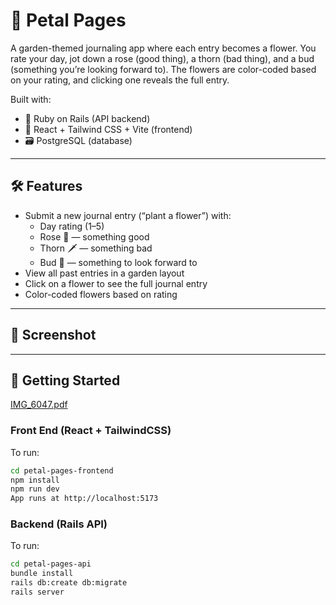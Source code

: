 # 🪻 Petal Pages

A garden-themed journaling app where each entry becomes a flower. You rate your day, jot down a rose (good thing), a thorn (bad thing), and a bud (something you’re looking forward to). The flowers are color-coded based on your rating, and clicking one reveals the full entry.

Built with:
- 🧠 Ruby on Rails (API backend)
- 🎨 React + Tailwind CSS + Vite (frontend)
- 🗃️ PostgreSQL (database)

---

## 🛠️ Features

- Submit a new journal entry (“plant a flower”) with:
  - Day rating (1–5)
  - Rose 🌹 — something good
  - Thorn 🗡️ — something bad
  - Bud 🌱 — something to look forward to
- View all past entries in a garden layout
- Click on a flower to see the full journal entry
- Color-coded flowers based on rating

---

## 📸 Screenshot



---

## 🧪 Getting Started
[IMG_6047.pdf](https://github.com/user-attachments/files/19610004/IMG_6047.pdf)

### Front End (React + TailwindCSS)
To run:
```bash
cd petal-pages-frontend
npm install
npm run dev
App runs at http://localhost:5173
```

### Backend (Rails API)
To run:
```bash
cd petal-pages-api
bundle install
rails db:create db:migrate
rails server
